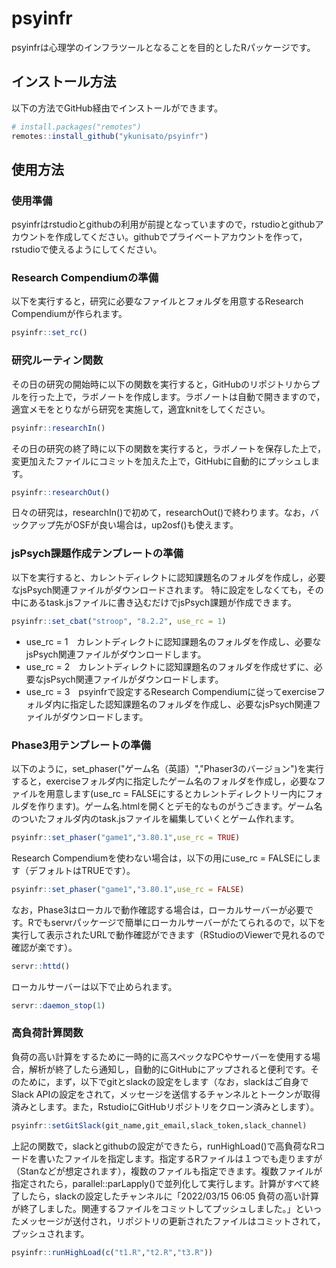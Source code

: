 
# psyinfr

<!-- badges: start -->
<!-- badges: end -->

psyinfrは心理学のインフラツールとなることを目的としたRパッケージです。

## インストール方法

以下の方法でGitHub経由でインストールができます。

``` r
# install.packages("remotes")
remotes::install_github("ykunisato/psyinfr")
```

## 使用方法

### 使用準備

psyinfrはrstudioとgithubの利用が前提となっていますので，rstudioとgithubアカウントを作成してください。githubでプライベートアカウントを作って，rstudioで使えるようにしてください。

### Research Compendiumの準備

以下を実行すると，研究に必要なファイルとフォルダを用意するResearch Compendiumが作られます。

``` r
psyinfr::set_rc()
```



### 研究ルーティン関数

その日の研究の開始時に以下の関数を実行すると，GitHubのリポジトリからプルを行った上で，ラボノートを作成します。ラボノートは自動で開きますので，適宜メモをとりながら研究を実施して，適宜knitをしてください。

``` r
psyinfr::researchIn()
``` 

その日の研究の終了時に以下の関数を実行すると，ラボノートを保存した上で，変更加えたファイルにコミットを加えた上で，GitHubに自動的にプッシュします。

``` r
psyinfr::researchOut()
```

日々の研究は，researchIn()で初めて，researchOut()で終わります。なお，バックアップ先がOSFが良い場合は，up2osf()も使えます。

### jsPsych課題作成テンプレートの準備

以下を実行すると、カレントディレクトに認知課題名のフォルダを作成し，必要なjsPsych関連ファイルがダウンロードされます。
特に設定をしなくても，その中にあるtask.jsファイルに書き込むだけでjsPsych課題が作成できます。

``` r
psyinfr::set_cbat("stroop", "8.2.2", use_rc = 1)
```

- use_rc = 1　カレントディレクトに認知課題名のフォルダを作成し、必要なjsPsych関連ファイルがダウンロードします。
- use_rc = 2　カレントディレクトに認知課題名のフォルダを作成せずに、必要なjsPsych関連ファイルがダウンロードします。
- use_rc = 3　psyinfrで設定するResearch Compendiumに従ってexerciseフォルダ内に指定した認知課題名のフォルダを作成し、必要なjsPsych関連ファイルがダウンロードします。

### Phase3用テンプレートの準備

以下のように，set_phaser("ゲーム名（英語）","Phaser3のバージョン")を実行すると，exerciseフォルダ内に指定したゲーム名のフォルダを作成し，必要なファイルを用意します(use_rc = FALSEにするとカレントディレクトリー内にフォルダを作ります)。ゲーム名.htmlを開くとデモ的なものがうごきます。ゲーム名のついたフォルダ内のtask.jsファイルを編集していくとゲーム作れます。

``` r
psyinfr::set_phaser("game1","3.80.1",use_rc = TRUE)
```

Research Compendiumを使わない場合は，以下の用にuse_rc = FALSEにします（デフォルトはTRUEです）。

``` r
psyinfr::set_phaser("game1","3.80.1",use_rc = FALSE)
```

なお，Phase3はローカルで動作確認する場合は，ローカルサーバーが必要です。Rでもservrパッケージで簡単にローカルサーバーがたてられるので，以下を実行して表示されたURLで動作確認ができます（RStudioのViewerで見れるので確認が楽です）。

``` r
servr::httd()
```

ローカルサーバーは以下で止められます。

``` r
servr::daemon_stop(1)
```
  

### 高負荷計算関数

負荷の高い計算をするために一時的に高スペックなPCやサーバーを使用する場合，解析が終了したら通知し，自動的にGitHubにアップされると便利です。そのために，まず，以下でgitとslackの設定をします（なお，slackはご自身でSlack APIの設定をされて，メッセージを送信するチャンネルとトークンが取得済みとします。また，RstudioにGitHubリポジトリをクローン済みとします）。

``` r
psyinfr::setGitSlack(git_name,git_email,slack_token,slack_channel)
```

上記の関数で，slackとgithubの設定ができたら，runHighLoad()で高負荷なRコードを書いたファイルを指定します。指定するRファイルは１つでも走りますが（Stanなどが想定されます），複数のファイルも指定できます。複数ファイルが指定されたら，parallel::parLapply()で並列化して実行します。計算がすべて終了したら，slackの設定したチャンネルに「2022/03/15 06:05  負荷の高い計算が終了しました。関連するファイルをコミットしてプッシュしました。」といったメッセージが送付され，リポジトリの更新されたファイルはコミットされて，プッシュされます。

``` r
psyinfr::runHighLoad(c("t1.R","t2.R","t3.R"))
```



